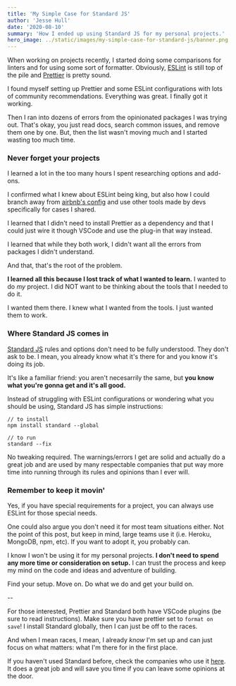 ```yaml
---
title: 'My Simple Case for Standard JS'
author: 'Jesse Hull'
date: '2020-08-10'
summary: 'How I ended up using Standard JS for my personal projects.'
hero_image: ../static/images/my-simple-case-for-standard-js/banner.png
---
```


When working on projects recently, I started doing some comparisons for linters and for using some sort of formatter. Obviously, [ESLint](https://eslint.org/) is still top of the pile and [Prettier](https://prettier.io/) is pretty sound.

I found myself setting up Prettier and some ESLint configurations with lots of community recommendations. Everything was great. I finally got it working.

Then I ran into dozens of errors from the opinionated packages I was trying out. That's okay, you just read docs, search common issues, and remove them one by one. But, then the list wasn't moving much and I started wasting too much time.

### Never forget your projects

I learned a lot in the too many hours I spent researching options and add-ons.

I confirmed what I knew about ESLint being king, but also how I could branch away from [airbnb's config](https://www.npmjs.com/package/eslint-config-airbnb) and use other tools made by devs specifically for cases I shared.

I learned that I didn't need to install Prettier as a dependency and that I could just wire it though VSCode and use the plug-in that way instead.

I learned that while they both work, I didn't want all the errors from packages I didn't understand.

And that, that's the root of the problem.

**I learned all this because I lost track of what I wanted to learn.** I wanted to do _my_ project. I did NOT want to be thinking about the tools that I needed to do it.

I wanted them there. I knew what I wanted from the tools. I just wanted them to work.

### Where Standard JS comes in

[Standard JS](https://standardjs.com) rules and options don't need to be fully understood. They don't ask to be. I mean, you already know what it's there for and you know it's doing its job.

It's like a familiar friend: you aren't necesarrily the same, but **you know what you're gonna get and it's all good.**

Instead of struggling with ESLint configurations or wondering what you should be using, Standard JS has simple instructions:

```
// to install
npm install standard --global

// to run
standard --fix
```

No tweaking required. The warnings/errors I get are solid and actually do a great job and are used by many respectable companies that put way more time into running through its rules and opinions than I ever will.

### Remember to keep it movin'

Yes, if you have special requirements for a project, you can always use ESLint for those special needs.

One could also argue you don't need it for most team situations either. Not the point of this post, but keep in mind, large teams use it (i.e. Heroku, MongoDB, npm, etc). If you want to adopt it, you probably can.

I know I won't be using it for my personal projects. **I don't need to spend any more time or consideration on setup.** I can trust the process and keep my mind on the code and ideas and adventure of building.

Find your setup. Move on. Do what we do and get your build on.

--

For those interested, Prettier and Standard both have VSCode plugins (be sure to read instructions). Make sure you have prettier set to `format on save`! I install Standard globally, then I can just be off to the races.

And when I mean races, I mean, I already _know_ I'm set up and can just focus on what matters: what I'm there for in the first place.

If you haven't used Standard before, check the companies who use it [here](https://standardjs.com/#who-uses-javascript-standard-style). It does a great job and will save you time if you can leave some opinions at the door.

